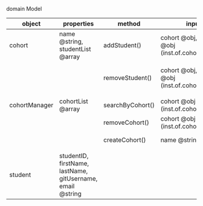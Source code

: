domain Model

| object        | properties                                                 | method           | input                                              | Output                                     |
| ------------- | ---------------------------------------------------------- | ---------------- | -------------------------------------------------- | ------------------------------------------ |
| cohort        | name @string, studentList @array                           | addStudent()     | cohort @obj, student @obj (inst.of.cohort/student) | (updated) studentList @array, or throw err |
|               |                                                            | removeStudent()  | cohort @obj, student @obj (inst.of.cohort/student) | (updated) studentList @array, or throw err |
|               |                                                            |                  |                                                    |                                            |
| cohortManager | cohortList @array                                          | searchByCohort() | cohort @obj (inst.of.cohort)                       | newCohortList @array                       |
|               |                                                            | removeCohort()   | cohort @obj (inst.of.cohort)                       | newCohortList @array                       |
|               |                                                            | createCohort()   | name @string                                       | cohort (inst.of.cohort)                    |
|               |                                                            |                  |                                                    |                                            |
| student       | studentID, firstName, lastName, gitUsername, email @string |                  |                                                    |                                            |
